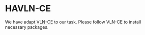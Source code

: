 # HAVLN-CE

We have adapt [VLN-CE](https://github.com/jacobkrantz/VLN-CE/) to our task.
Please follow VLN-CE to install necessary packages.